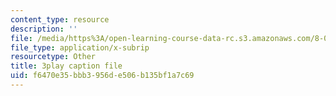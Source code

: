 ```yaml
---
content_type: resource
description: ''
file: /media/https%3A/open-learning-course-data-rc.s3.amazonaws.com/8-03sc-physics-iii-vibrations-and-waves-fall-2016/f6470e35bbb3956de506b135bf1a7c69_I0YACDaY-ww.srt
file_type: application/x-subrip
resourcetype: Other
title: 3play caption file
uid: f6470e35-bbb3-956d-e506-b135bf1a7c69
---
```

